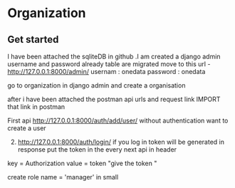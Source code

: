 # Organization

## Get started

I have been attached the sqliteDB in github .I am created a django admin username and password
already table are migrated
move to this url  - http://127.0.0.1:8000/admin/
usernam : onedata
password : onedata

go to organization in django admin and create a organisation

after i have been attached the postman api urls and request link IMPORT that link in postman

First api  http://127.0.0.1:8000/auth/add/user/ without authentication want to create a user 

2. http://127.0.0.1:8000/auth/login/ if you log in token will be generated in response put the token in the every next api in header

key = Authorization   value = token "give the token "

create role name = 'manager' in small